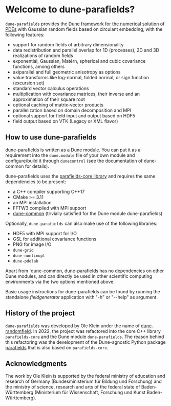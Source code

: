 # Welcome to dune-parafields?

`dune-parafields` provides the [Dune framework for the numerical solution of PDEs](https://dune-project.org)
with Gaussian random fields based on circulant embedding, with the following features:

* support for random fields of arbitrary dimensionality
* data redistribution and parallel overlap for 1D (processes),
  2D and 3D realizations of random fields
* exponential, Gaussian, Matérn, spherical and cubic
  covariance functions, among others
* axiparallel and full geometric anisotropy as options
* value transforms like log-normal, folded normal, or
  sign function (excursion set)
* standard vector calculus operations
* multiplication with covariance matrices, their inverse
  and an approximation of their square root
* optional caching of matrix-vector products
* parallelization based on domain decomposition and MPI
* optional support for field input and output based on HDF5
* field output based on VTK (Legacy or XML flavor)

## How to use dune-parafields

dune-parafields is written as a Dune module. You can put it as
a requirement into the `dune.module` file of your own module and
configure/build it through `dunecontrol` (see the documentation
of dune-common for details).

dune-parafields uses the [parafields-core library](https://github.com/parafields/parafields-core)
and requires the same dependencies to be present:

* a C++ compiler supporting C++17
* CMake >= 3.11
* an MPI installation
* FFTW3 compiled with MPI support
* [dune-common](https://gitlab.dune-project.org/core/dune-common) (trivially satisfied for the Dune module dune-parafields)

Optionally, `dune-parafields` can also make use of the following
libraries:

* HDF5 with MPI support for I/O
* GSL for additional covariance functions
* PNG for image I/O
* `dune-grid`
* `dune-nonlinopt`
* `dune-pdelab`

Apart from `dune-common, dune-parafields has no dependencies on
other Dune modules, and can directly be used in other scientific
computing environments via the two options mentioned above.

Basic usage instructions for dune-parafields can be found by running
the standalone *fieldgenerator* application with "-h" or "--help" as
argument.

## History of the project

`dune-parafields` was developed by Ole Klein under the name of [dune-randomfield](https://gitlab.dune-project.org/ole.klein/dune-randomfield).
In 2022, the project was refactored into the core C++ library `parafields-core`
and the Dune module `dune-parafields`. The reason behind this refactoring was
the development of the Dune-agnostic Python package [parafields](https://github.com/parafields/parafields)
that is also based on `parafields-core`.

## Acknowledgments

The work by Ole Klein is supported by the federal ministry of
education and research of Germany (Bundesministerium für
Bildung und Forschung) and the ministry of science, research
and arts of the federal state of Baden-Württemberg (Ministerium
für Wissenschaft, Forschung und Kunst Baden-Württemberg).
